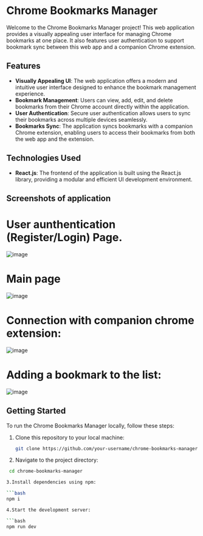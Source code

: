 # Chrome Bookmarks Manager

Welcome to the Chrome Bookmarks Manager project! This web application provides a visually appealing user interface for managing Chrome bookmarks at one place. It also features user authentication to support bookmark sync between this web app and a companion Chrome extension.

## Features

- **Visually Appealing UI**: The web application offers a modern and intuitive user interface designed to enhance the bookmark management experience.
- **Bookmark Management**: Users can view, add, edit, and delete bookmarks from their Chrome account directly within the application.
- **User Authentication**: Secure user authentication allows users to sync their bookmarks across multiple devices seamlessly.
- **Bookmarks Sync**: The application syncs bookmarks with a companion Chrome extension, enabling users to access their bookmarks from both the web app and the extension.

## Technologies Used

- **React.js**: The frontend of the application is built using the React.js library, providing a modular and efficient UI development environment.

## Screenshots of application

# User aunthentication (Register/Login) Page.

![image](https://github.com/sarthakarora9760/Bookmark_management_webapp/assets/60189057/6ad5134b-9282-4c67-9aa2-6648c254a7e3)

# Main page

![image](https://github.com/sarthakarora9760/Bookmark_management_webapp/assets/60189057/bb47ae9a-b8b9-4734-9082-c9fa55321d13)

# Connection with companion chrome extension:

![image](https://github.com/sarthakarora9760/Bookmark_management_webapp/assets/60189057/378fc4d8-9865-4460-b659-cb6ca7955e3c)


# Adding a bookmark to the list:

![image](https://github.com/sarthakarora9760/Bookmark_management_webapp/assets/60189057/644024b8-d7c2-4f11-b4e8-01317c0eccbe)


## Getting Started

To run the Chrome Bookmarks Manager locally, follow these steps:

1. Clone this repository to your local machine:

   ```bash
   git clone https://github.com/your-username/chrome-bookmarks-manager.git

2. Navigate to the project directory:
   
  ```bash
   cd chrome-bookmarks-manager

3.Install dependencies using npm:

  ```bash
  npm i

4.Start the development server:

  ```bash
  npm run dev


